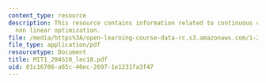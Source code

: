```yaml
---
content_type: resource
description: This resource contains information related to continuous constrained
  non linear optimization.
file: /media/https%3A/open-learning-course-data-rc.s3.amazonaws.com/1-204-computer-algorithms-in-systems-engineering-spring-2010/01c16786a65c46ec26971e1231fa3f47_MIT1_204S10_lec18.pdf
file_type: application/pdf
resourcetype: Document
title: MIT1_204S10_lec18.pdf
uid: 01c16786-a65c-46ec-2697-1e1231fa3f47
---
```

